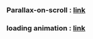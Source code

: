 ### Parallax-on-scroll : [link](https://vocal-mochi-47d6c4.netlify.app/)
### loading animation : [link](https://vocal-mochi-47d6c4.netlify.app/)